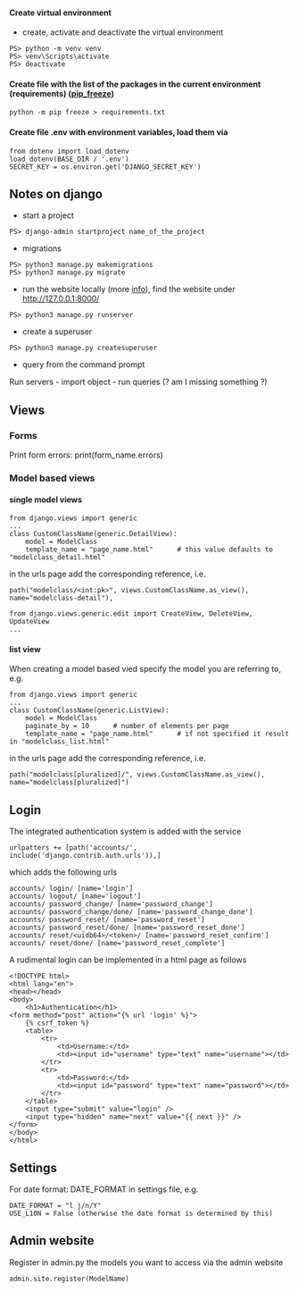 #### Create virtual environment
- create, activate and deactivate the virtual environment
```
PS> python -m venv venv
PS> venv\Scripts\activate
PS> deactivate
```
#### Create file with the list of the packages in the current environment (requirements) ([pip_freeze](https://stackoverflow.com/questions/6590688/is-it-bad-to-have-my-virtualenv-directory-inside-my-git-repository))
````
python -m pip freeze > requirements.txt
````
#### Create file .env with environment variables, load them via
````
from dotenv import load_dotenv
load_dotenv(BASE_DIR / '.env')
SECRET_KEY = os.environ.get('DJANGO_SECRET_KEY')
````
## Notes on django
- start a project
````
PS> django-admin startproject name_of_the_project
````
- migrations
````
PS> python3 manage.py makemigrations
PS> python3 manage.py migrate
````
- run the website locally (more [info](https://docs.djangoproject.com/en/4.0/ref/django-admin/#runserver)), find the website under http://127.0.0.1:8000/
````
PS> python3 manage.py runserver
````
- create a superuser
````
PS> python3 manage.py createsuperuser
````
- query from the command prompt

Run servers - import object - run queries (? am I missing something ?)

## Views

### Forms
Print form errors: print(form_name.errors)

### Model based views
#### single model views

````
from django.views import generic
...
class CustomClassName(generic.DetailView):
    model = ModelClass
    template_name = "page_name.html"      # this value defaults to "modelclass_detail.html"
````
in the urls page add the corresponding reference, i.e.
````
path("modelclass/<int:pk>", views.CustomClassName.as_view(), name="modelclass-detail"),
````
````
from django.views.generic.edit import CreateView, DeleteView, UpdateView
...

````
#### list view

When creating a model based vied specify the model you are referring to, e.g.
```
from django.views import generic
...
class CustomClassName(generic.ListView):
    model = ModelClass
    paginate_by = 10      # number of elements per page
    template_name = "page_name.html"      # if not specified it result in "modelclass_list.html"
```
in the urls page add the corresponding reference, i.e.
````
path("modelclass[pluralized]/", views.CustomClassName.as_view(), name="modelclass[pluralized]")
````

## Login
The integrated authentication system is added with the service
````
urlpatters += [path('accounts/', include('django.contrib.auth.urls')),]
````
which adds the following urls
````
accounts/ login/ [name='login']
accounts/ logout/ [name='logout']
accounts/ password_change/ [name='password_change']
accounts/ password_change/done/ [name='password_change_done']
accounts/ password_reset/ [name='password_reset']
accounts/ password_reset/done/ [name='password_reset_done']
accounts/ reset/<uidb64>/<token>/ [name='password_reset_confirm']
accounts/ reset/done/ [name='password_reset_complete']
````
A rudimental login can be implemented in a html page as follows
````
<!DOCTYPE html>
<html lang="en">
<head></head>
<body>
    <h1>Authentication</h1>
<form method="post" action="{% url 'login' %}">
    {% csrf_token %}
    <table>
        <tr>
            <td>Username:</td>
            <td><input id="username" type="text" name="username"></td>
        </tr>
        <tr>
            <td>Password:</td>
            <td><input id="password" type="text" name="password"></td>
        </tr>
    </table>
    <input type="submit" value="login" />
    <input type="hidden" name="next" value="{{ next }}" />
</form>
</body>
</html>
````
## Settings
For date format: DATE_FORMAT in settings file, e.g. 
````
DATE_FORMAT = "l j/n/Y"
USE_L10N = False (otherwise the date format is determined by this)
````

## Admin website
Register in admin.py the models you want to access via the admin website
````
admin.site.register(ModelName)
````
